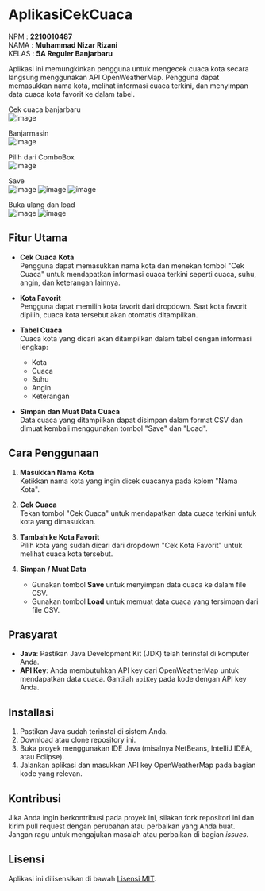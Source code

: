 # AplikasiCekCuaca

NPM   : **2210010487**  
NAMA  : **Muhammad Nizar Rizani**  
KELAS : **5A Reguler Banjarbaru**

Aplikasi ini memungkinkan pengguna untuk mengecek cuaca kota secara langsung menggunakan API OpenWeatherMap. Pengguna dapat memasukkan nama kota, melihat informasi cuaca terkini, dan menyimpan data cuaca kota favorit ke dalam tabel.

Cek cuaca banjarbaru  
![image](https://github.com/user-attachments/assets/42aef1d6-689e-498b-8075-05e0b5988228)

Banjarmasin  
![image](https://github.com/user-attachments/assets/9b59212d-52b0-4d14-b749-6f9e9c0791f2)

Pilih dari ComboBox  
![image](https://github.com/user-attachments/assets/01b04a57-5bac-4e26-a979-aafae7c90df3)

Save  
![image](https://github.com/user-attachments/assets/941e0978-9200-4a31-b2c2-c4fcbd252765)
![image](https://github.com/user-attachments/assets/e4c855c4-af1a-439e-834e-bfab6652ff99)
![image](https://github.com/user-attachments/assets/f288c024-6504-4c62-a4d9-0c28c74fba47)

Buka ulang dan load  
![image](https://github.com/user-attachments/assets/055f3fdc-c09f-4d1c-9a3a-c846796fcc17)
![image](https://github.com/user-attachments/assets/660be80f-d2dd-4452-a6cc-fb8c5130677a)


## Fitur Utama

- **Cek Cuaca Kota**  
  Pengguna dapat memasukkan nama kota dan menekan tombol "Cek Cuaca" untuk mendapatkan informasi cuaca terkini seperti cuaca, suhu, angin, dan keterangan lainnya.

- **Kota Favorit**  
  Pengguna dapat memilih kota favorit dari dropdown. Saat kota favorit dipilih, cuaca kota tersebut akan otomatis ditampilkan.

- **Tabel Cuaca**  
  Cuaca kota yang dicari akan ditampilkan dalam tabel dengan informasi lengkap:  
  - Kota  
  - Cuaca  
  - Suhu  
  - Angin  
  - Keterangan

- **Simpan dan Muat Data Cuaca**  
  Data cuaca yang ditampilkan dapat disimpan dalam format CSV dan dimuat kembali menggunakan tombol "Save" dan "Load".

## Cara Penggunaan

1. **Masukkan Nama Kota**  
   Ketikkan nama kota yang ingin dicek cuacanya pada kolom "Nama Kota".

2. **Cek Cuaca**  
   Tekan tombol "Cek Cuaca" untuk mendapatkan data cuaca terkini untuk kota yang dimasukkan.

3. **Tambah ke Kota Favorit**  
   Pilih kota yang sudah dicari dari dropdown "Cek Kota Favorit" untuk melihat cuaca kota tersebut.

4. **Simpan / Muat Data**  
   - Gunakan tombol **Save** untuk menyimpan data cuaca ke dalam file CSV.
   - Gunakan tombol **Load** untuk memuat data cuaca yang tersimpan dari file CSV.

## Prasyarat

- **Java**: Pastikan Java Development Kit (JDK) telah terinstal di komputer Anda.
- **API Key**: Anda membutuhkan API key dari OpenWeatherMap untuk mendapatkan data cuaca. Gantilah `apiKey` pada kode dengan API key Anda.

## Installasi

1. Pastikan Java sudah terinstal di sistem Anda.
2. Download atau clone repository ini.
3. Buka proyek menggunakan IDE Java (misalnya NetBeans, IntelliJ IDEA, atau Eclipse).
4. Jalankan aplikasi dan masukkan API key OpenWeatherMap pada bagian kode yang relevan.

## Kontribusi

Jika Anda ingin berkontribusi pada proyek ini, silakan fork repositori ini dan kirim pull request dengan perubahan atau perbaikan yang Anda buat. Jangan ragu untuk mengajukan masalah atau perbaikan di bagian *issues*.

## Lisensi

Aplikasi ini dilisensikan di bawah [Lisensi MIT](LICENSE).
